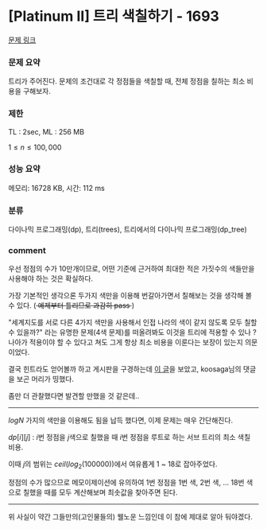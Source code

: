 
# [Platinum II] 트리 색칠하기 - 1693

[문제 링크](https://www.acmicpc.net/problem/1693)

### 문제 요약

<p> 트리가 주어진다. 문제의 조건대로 각 정점들을 색칠할 때, 전체 정점을 칠하는 최소 비용을 구해보자. </p>

### 제한

TL : 2sec, ML : 256 MB

$1 ≤ n ≤ 100,000$

### 성능 요약

메모리: 16728 KB, 시간: 112 ms

### 분류

다이나믹 프로그래밍(dp), 트리(trees), 트리에서의 다이나믹 프로그래밍(dp_tree)

### comment

우선 정점의 수가 10만개이므로, 어떤 기준에 근거하여 최대한 적은 가짓수의 색들만을 사용해야 하는 것은 확실하다.

가장 기본적인 생각으론 두가지 색만을 이용해 번갈아가면서 칠해보는 것을 생각해 볼 수 있다. (<del> 예제부터 틀리므로 과감히 pass </del>)

"세계지도를 서로 다른 4가지 색만을 사용해서 인접 나라의 색이 같지 않도록 모두 칠할 수 있을까?" 라는 유명한 문제(4색 문제)를 떠올려봐도
이것을 트리에 적용할 수 있나 ? 나아가 적용이야 할 수 있다고 쳐도 그게 항상 최소 비용을 이룬다는 보장이 있는지 의문이었다.

결국 힌트라도 얻어볼까 하고 게시판을 구경하는데 [이 글](https://www.acmicpc.net/board/view/13972)을 보았고, koosaga님의 댓글을 보곤 머리가 띵했다.

좀만 더 관찰했다면 발견할 만했을 것 같은데..

-----------------------------------------------------------------------------------------------------------------------------------------------------------------------

$logN$ 가지의 색만을 이용해도 됨을 납득 했다면, 이제 문제는 매우 간단해진다.

$dp[i][j]$ : $i$번 정점을 $j$색으로 칠했을 때 $i$번 정점을 루트로 하는 서브 트리의 최소 색칠 비용.

이때 $j$의 범위는 $ceil(log_2(100000))$에서 여유롭게 1 ~ 18로 잡아주었다.

정점의 수가 많으므로 메모이제이션에 유의하여 1번 정점을 1번 색, 2번 색, ... 18번 색으로 칠했을 때를 모두 계산해보며 최솟값을 찾아주면 된다.

-----------------------------------------------------------------------------------------------------------------------------------------------------------------------

위 사실이 약간 그들만의(고인물들의) 웰노운 느낌인데 이 참에 제대로 알아 둬야겠다.

